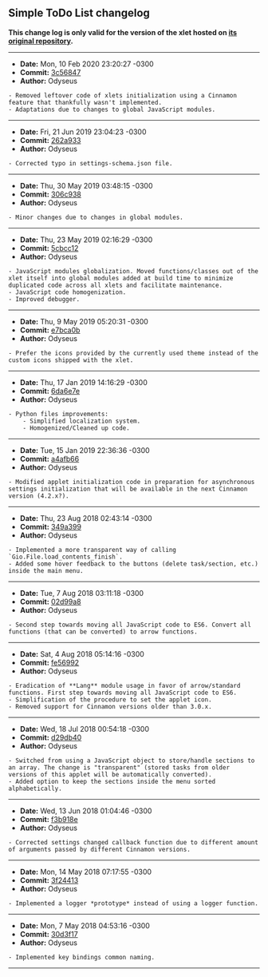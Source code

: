 ## Simple ToDo List changelog

**This change log is only valid for the version of the xlet hosted on [its original repository](https://gitlab.com/Odyseus/CinnamonTools).**

***

- **Date:** Mon, 10 Feb 2020 23:20:27 -0300
- **Commit:** [3c56847](https://gitlab.com/Odyseus/CinnamonTools/commit/3c56847)
- **Author:** Odyseus

```
- Removed leftover code of xlets initialization using a Cinnamon feature that thankfully wasn't implemented.
- Adaptations due to changes to global JavaScript modules.

```

***

- **Date:** Fri, 21 Jun 2019 23:04:23 -0300
- **Commit:** [262a933](https://gitlab.com/Odyseus/CinnamonTools/commit/262a933)
- **Author:** Odyseus

```
- Corrected typo in settings-schema.json file.

```

***

- **Date:** Thu, 30 May 2019 03:48:15 -0300
- **Commit:** [306c938](https://gitlab.com/Odyseus/CinnamonTools/commit/306c938)
- **Author:** Odyseus

```
- Minor changes due to changes in global modules.

```

***

- **Date:** Thu, 23 May 2019 02:16:29 -0300
- **Commit:** [5cbcc12](https://gitlab.com/Odyseus/CinnamonTools/commit/5cbcc12)
- **Author:** Odyseus

```
- JavaScript modules globalization. Moved functions/classes out of the xlet itself into global modules added at build time to minimize duplicated code across all xlets and facilitate maintenance.
- JavaScript code homogenization.
- Improved debugger.

```

***

- **Date:** Thu, 9 May 2019 05:20:31 -0300
- **Commit:** [e7bca0b](https://gitlab.com/Odyseus/CinnamonTools/commit/e7bca0b)
- **Author:** Odyseus

```
- Prefer the icons provided by the currently used theme instead of the custom icons shipped with the xlet.

```

***

- **Date:** Thu, 17 Jan 2019 14:16:29 -0300
- **Commit:** [6da6e7e](https://gitlab.com/Odyseus/CinnamonTools/commit/6da6e7e)
- **Author:** Odyseus

```
- Python files improvements:
    - Simplified localization system.
    - Homogenized/Cleaned up code.

```

***

- **Date:** Tue, 15 Jan 2019 22:36:36 -0300
- **Commit:** [a4afb66](https://gitlab.com/Odyseus/CinnamonTools/commit/a4afb66)
- **Author:** Odyseus

```
- Modified applet initialization code in preparation for asynchronous settings initialization that will be available in the next Cinnamon version (4.2.x?).

```

***

- **Date:** Thu, 23 Aug 2018 02:43:14 -0300
- **Commit:** [349a399](https://gitlab.com/Odyseus/CinnamonTools/commit/349a399)
- **Author:** Odyseus

```
- Implemented a more transparent way of calling `Gio.File.load_contents_finish`.
- Added some hover feedback to the buttons (delete task/section, etc.) inside the main menu.

```

***

- **Date:** Tue, 7 Aug 2018 03:11:18 -0300
- **Commit:** [02d99a8](https://gitlab.com/Odyseus/CinnamonTools/commit/02d99a8)
- **Author:** Odyseus

```
- Second step towards moving all JavaScript code to ES6. Convert all functions (that can be converted) to arrow functions.

```

***

- **Date:** Sat, 4 Aug 2018 05:14:16 -0300
- **Commit:** [fe56992](https://gitlab.com/Odyseus/CinnamonTools/commit/fe56992)
- **Author:** Odyseus

```
- Eradication of **Lang** module usage in favor of arrow/standard functions. First step towards moving all JavaScript code to ES6.
- Simplification of the procedure to set the applet icon.
- Removed support for Cinnamon versions older than 3.0.x.

```

***

- **Date:** Wed, 18 Jul 2018 00:54:18 -0300
- **Commit:** [d29db40](https://gitlab.com/Odyseus/CinnamonTools/commit/d29db40)
- **Author:** Odyseus

```
- Switched from using a JavaScript object to store/handle sections to an array. The change is "transparent" (stored tasks from older versions of this applet will be automatically converted).
- Added option to keep the sections inside the menu sorted alphabetically.

```

***

- **Date:** Wed, 13 Jun 2018 01:04:46 -0300
- **Commit:** [f3b918e](https://gitlab.com/Odyseus/CinnamonTools/commit/f3b918e)
- **Author:** Odyseus

```
- Corrected settings changed callback function due to different amount of arguments passed by different Cinnamon versions.

```

***

- **Date:** Mon, 14 May 2018 07:17:55 -0300
- **Commit:** [3f24413](https://gitlab.com/Odyseus/CinnamonTools/commit/3f24413)
- **Author:** Odyseus

```
- Implemented a logger *prototype* instead of using a logger function.

```

***

- **Date:** Mon, 7 May 2018 04:53:16 -0300
- **Commit:** [30d3f17](https://gitlab.com/Odyseus/CinnamonTools/commit/30d3f17)
- **Author:** Odyseus

```
- Implemented key bindings common naming.

```

***
